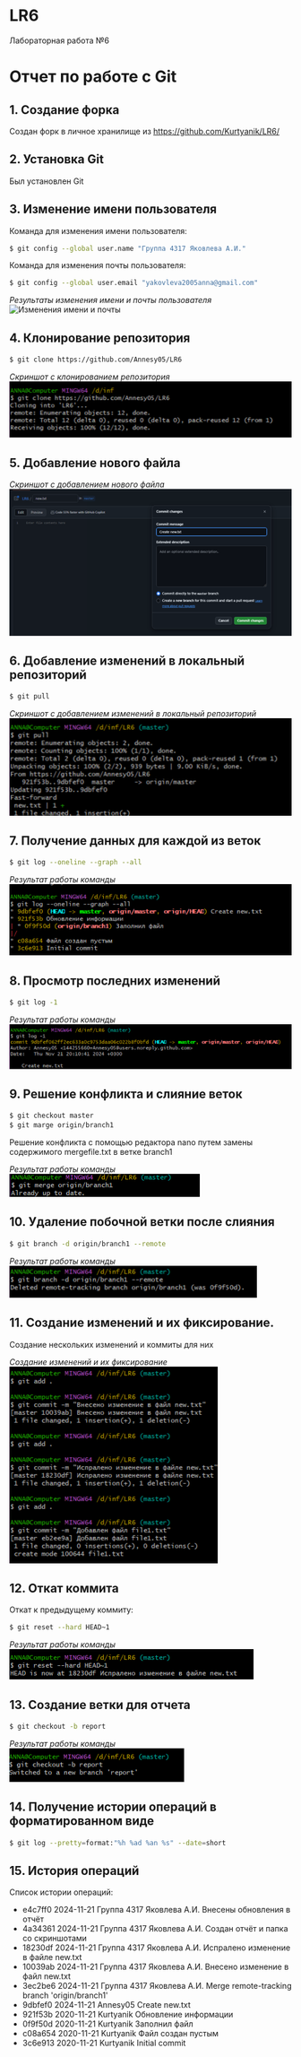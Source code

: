 # LR6
Лабораторная работа №6
# Отчет по работе с Git

## 1. Создание форка
Создан форк в личное хранилище из https://github.com/Kurtyanik/LR6/

## 2. Установка Git
Был установлен Git

## 3. Изменение имени пользователя
Команда для изменения имени пользователя:

```bash
$ git config --global user.name "Группа 4317 Яковлева А.И."
```
Команда для изменения почты пользователя:

```bash
$ git config --global user.email "yakovleva2005anna@gmail.com"
```
*Результаты изменения имени и почты пользователя*  
![Изменения имени и почты](./screenshots/pic1.jpg)

## 4. Клонирование репозитория

```bash
$ git clone https://github.com/Annesy05/LR6
```
*Скриншот с клонированием репозитория*
![Клонирование репозитория](./screenshots/pic2.png)

## 5. Добавление нового файла

*Скриншот с добавлением нового файла*
![Добавление нового файла](./screenshots/pic3.png)

## 6. Добавление изменений в локальный репозиторий

```bash
$ git pull
```
*Скриншот с добавлением изменений в локальный репозиторий*
![Добавление изменений](./screenshots/pic4.png)

## 7. Получение данных для каждой из веток

```bash
$ git log --oneline --graph --all
```

*Результат работы команды*
![Данные из веток](./screenshots/pic5.png)

## 8. Просмотр последних изменений

```bash
$ git log -1
```

*Результат работы команды*
![Последние изменения](./screenshots/pic6.png)

## 9. Решение конфликта и слияние веток

```bash
$ git checkout master
$ git marge origin/branch1
```
Решение конфликта с помощью редактора nano путем замены содержимого mergefile.txt в ветке branch1

*Результат работы команды*
![Cлияние веток](./screenshots/pic7.png)

## 10. Удаление побочной ветки после слияния

```bash
$ git branch -d origin/branch1 --remote
```
*Результат работы команды*
![Удаление побочной ветки](./screenshots/pic8.png)

## 11. Создание изменений и их фиксирование.

Создание нескольких изменений и коммиты для них

*Создание изменений и их фиксирование*
![Изменения и их фиксирование](./screenshots/pic9.png)


## 12. Откат коммита

Откат к предыдущему коммиту:

```bash
$ git reset --hard HEAD~1
```
*Результат работы команды*
![Откат к предыдущему коммиту](./screenshots/pic10.png)

## 13. Создание ветки для отчета

```bash
$ git checkout -b report
```
*Результат работы команды*
![Создание ветки](./screenshots/pic11.png)

## 14. Получение истории операций в форматированном виде

```bash
$ git log --pretty=format:"%h %ad %an %s" --date=short
```

## 15. История операций
Список истории операций:
+ e4c7ff0 2024-11-21 Группа 4317 Яковлева А.И. Внесены обновления в отчёт
+ 4a34361 2024-11-21 Группа 4317 Яковлева А.И. Создан отчёт и папка со скриншотами
+ 18230df 2024-11-21 Группа 4317 Яковлева А.И. Испралено изменение в файле new.txt
+ 10039ab 2024-11-21 Группа 4317 Яковлева А.И. Внесено изменение в файл new.txt
+ 3ec2be6 2024-11-21 Группа 4317 Яковлева А.И. Merge remote-tracking branch 'origin/branch1'
+ 9dbfef0 2024-11-21 Annesy05 Create new.txt
+ 921f53b 2020-11-21 Kurtyanik Обновление информации
+ 0f9f50d 2020-11-21 Kurtyanik Заполнил файл
+ c08a654 2020-11-21 Kurtyanik Файл создан пустым
+ 3c6e913 2020-11-21 Kurtyanik Initial commit
